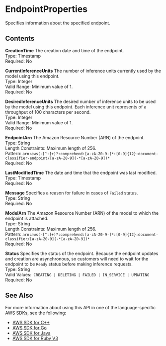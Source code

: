 # EndpointProperties<a name="API_EndpointProperties"></a>

Specifies information about the specified endpoint\.

## Contents<a name="API_EndpointProperties_Contents"></a>

 **CreationTime**   <a name="comprehend-Type-EndpointProperties-CreationTime"></a>
The creation date and time of the endpoint\.  
Type: Timestamp  
Required: No

 **CurrentInferenceUnits**   <a name="comprehend-Type-EndpointProperties-CurrentInferenceUnits"></a>
The number of inference units currently used by the model using this endpoint\.  
Type: Integer  
Valid Range: Minimum value of 1\.  
Required: No

 **DesiredInferenceUnits**   <a name="comprehend-Type-EndpointProperties-DesiredInferenceUnits"></a>
The desired number of inference units to be used by the model using this endpoint\. Each inference unit represents of a throughput of 100 characters per second\.  
Type: Integer  
Valid Range: Minimum value of 1\.  
Required: No

 **EndpointArn**   <a name="comprehend-Type-EndpointProperties-EndpointArn"></a>
The Amazon Resource Number \(ARN\) of the endpoint\.  
Type: String  
Length Constraints: Maximum length of 256\.  
Pattern: `arn:aws(-[^:]+)?:comprehend:[a-zA-Z0-9-]*:[0-9]{12}:document-classifier-endpoint/[a-zA-Z0-9](-*[a-zA-Z0-9])*`   
Required: No

 **LastModifiedTime**   <a name="comprehend-Type-EndpointProperties-LastModifiedTime"></a>
The date and time that the endpoint was last modified\.  
Type: Timestamp  
Required: No

 **Message**   <a name="comprehend-Type-EndpointProperties-Message"></a>
Specifies a reason for failure in cases of `Failed` status\.  
Type: String  
Required: No

 **ModelArn**   <a name="comprehend-Type-EndpointProperties-ModelArn"></a>
The Amazon Resource Number \(ARN\) of the model to which the endpoint is attached\.  
Type: String  
Length Constraints: Maximum length of 256\.  
Pattern: `arn:aws(-[^:]+)?:comprehend:[a-zA-Z0-9-]*:[0-9]{12}:document-classifier/[a-zA-Z0-9](-*[a-zA-Z0-9])*`   
Required: No

 **Status**   <a name="comprehend-Type-EndpointProperties-Status"></a>
Specifies the status of the endpoint\. Because the endpoint updates and creation are asynchronous, so customers will need to wait for the endpoint to be `Ready` status before making inference requests\.  
Type: String  
Valid Values:` CREATING | DELETING | FAILED | IN_SERVICE | UPDATING`   
Required: No

## See Also<a name="API_EndpointProperties_SeeAlso"></a>

For more information about using this API in one of the language\-specific AWS SDKs, see the following:
+  [AWS SDK for C\+\+](https://docs.aws.amazon.com/goto/SdkForCpp/comprehend-2017-11-27/EndpointProperties) 
+  [AWS SDK for Go](https://docs.aws.amazon.com/goto/SdkForGoV1/comprehend-2017-11-27/EndpointProperties) 
+  [AWS SDK for Java](https://docs.aws.amazon.com/goto/SdkForJava/comprehend-2017-11-27/EndpointProperties) 
+  [AWS SDK for Ruby V3](https://docs.aws.amazon.com/goto/SdkForRubyV3/comprehend-2017-11-27/EndpointProperties) 